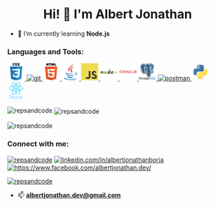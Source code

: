 
<!---
repsandcode/repsandcode is a ✨ special ✨ repository because its `README.md` (this file) appears on your GitHub profile.
You can click the Preview link to take a look at your changes.
--->
<h1 align="center">Hi! 👋 I'm Albert Jonathan</h1>
<!-- <h3 align="center">a full-stack developer who loves history</h3> -->

- 🌱 I’m currently learning **Node.js**

<!-- - 👨‍💻 All of my projects are available at [https://albertjonathan.netlify.app/](https://albertjonathan.netlify.app/) -->

<h3 align="left">Languages and Tools:</h3>
<p align="left"> <a href="https://www.w3schools.com/css/" target="_blank" rel="noreferrer"> <img src="https://raw.githubusercontent.com/devicons/devicon/master/icons/css3/css3-original-wordmark.svg" alt="css3" width="40" height="40"/> </a> <a href="https://git-scm.com/" target="_blank" rel="noreferrer"> <img src="https://www.vectorlogo.zone/logos/git-scm/git-scm-icon.svg" alt="git" width="40" height="40"/> </a> <a href="https://www.w3.org/html/" target="_blank" rel="noreferrer"> <img src="https://raw.githubusercontent.com/devicons/devicon/master/icons/html5/html5-original-wordmark.svg" alt="html5" width="40" height="40"/> </a> <a href="https://www.java.com" target="_blank" rel="noreferrer"> <img src="https://raw.githubusercontent.com/devicons/devicon/master/icons/java/java-original.svg" alt="java" width="40" height="40"/> </a> <a href="https://developer.mozilla.org/en-US/docs/Web/JavaScript" target="_blank" rel="noreferrer"> <img src="https://raw.githubusercontent.com/devicons/devicon/master/icons/javascript/javascript-original.svg" alt="javascript" width="40" height="40"/> </a> <a href="https://nodejs.org" target="_blank" rel="noreferrer"> <img src="https://raw.githubusercontent.com/devicons/devicon/master/icons/nodejs/nodejs-original-wordmark.svg" alt="nodejs" width="40" height="40"/> </a> <a href="https://www.oracle.com/" target="_blank" rel="noreferrer"> <img src="https://raw.githubusercontent.com/devicons/devicon/master/icons/oracle/oracle-original.svg" alt="oracle" width="40" height="40"/> </a> <a href="https://www.postgresql.org" target="_blank" rel="noreferrer"> <img src="https://raw.githubusercontent.com/devicons/devicon/master/icons/postgresql/postgresql-original-wordmark.svg" alt="postgresql" width="40" height="40"/> </a> <a href="https://postman.com" target="_blank" rel="noreferrer"> <img src="https://www.vectorlogo.zone/logos/getpostman/getpostman-icon.svg" alt="postman" width="40" height="40"/> </a> <a href="https://www.python.org" target="_blank" rel="noreferrer"> <img src="https://raw.githubusercontent.com/devicons/devicon/master/icons/python/python-original.svg" alt="python" width="40" height="40"/> </a> <a href="https://reactjs.org/" target="_blank" rel="noreferrer"> <img src="https://raw.githubusercontent.com/devicons/devicon/master/icons/react/react-original-wordmark.svg" alt="react" width="40" height="40"/> </a> </p>

<p><img align="left" src="https://github-readme-stats.vercel.app/api/top-langs?username=repsandcode&show_icons=true&locale=en&layout=compact" alt="repsandcode" /></p>

<p>&nbsp;<img align="center" src="https://github-readme-stats.vercel.app/api?username=repsandcode&show_icons=true&locale=en" alt="repsandcode" /></p>

<p><img align="center" src="https://github-readme-streak-stats.herokuapp.com/?user=repsandcode&" alt="repsandcode" /></p>

<h3 align="left">Connect with me:</h3>
<p align="left">
<a href="https://twitter.com/repsandcode" target="blank"><img align="center" src="https://raw.githubusercontent.com/rahuldkjain/github-profile-readme-generator/master/src/images/icons/Social/twitter.svg" alt="repsandcode" height="30" width="40" /></a>
<a href="https://linkedin.com/in/linkedin.com/in/albertjonathanborja" target="blank"><img align="center" src="https://raw.githubusercontent.com/rahuldkjain/github-profile-readme-generator/master/src/images/icons/Social/linked-in-alt.svg" alt="linkedin.com/in/albertjonathanborja" height="30" width="40" /></a>
<a href="https://fb.com/https://www.facebook.com/albertjonathan.dev/" target="blank"><img align="center" src="https://raw.githubusercontent.com/rahuldkjain/github-profile-readme-generator/master/src/images/icons/Social/facebook.svg" alt="https://www.facebook.com/albertjonathan.dev/" height="30" width="40" /></a>
</p>

<p align="left"> <a href="https://twitter.com/repsandcode" target="blank"><img src="https://img.shields.io/twitter/follow/repsandcode?logo=twitter&style=for-the-badge" alt="repsandcode" /></a> </p>

- 📫 **albertjonathan.dev@gmail.com**


